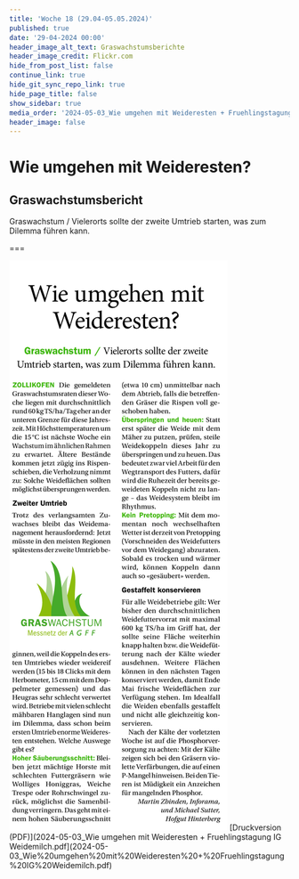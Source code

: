 ```yaml
---
title: 'Woche 18 (29.04-05.05.2024)'
published: true
date: '29-04-2024 00:00'
header_image_alt_text: Graswachstumsberichte
header_image_credit: Flickr.com
hide_from_post_list: false
continue_link: true
hide_git_sync_repo_link: true
hide_page_title: false
show_sidebar: true
media_order: '2024-05-03_Wie umgehen mit Weideresten + Fruehlingstagung IG Weidemilch.pdf,2024-05-03_Wie umgehen mit Weideresten.jpg'
header_image: false
---
```


# Wie umgehen mit Weideresten?
## Graswachstumsbericht

Graswachstum / Vielerorts sollte der zweite Umtrieb starten, was zum Dilemma führen kann.

===

![2024-05-03_Wie%20umgehen%20mit%20Weideresten](2024-05-03_Wie%20umgehen%20mit%20Weideresten.jpg "2024-05-03_Wie%20umgehen%20mit%20Weideresten")
[Druckversion (PDF)](2024-05-03_Wie umgehen mit Weideresten + Fruehlingstagung IG Weidemilch.pdf](2024-05-03_Wie%20umgehen%20mit%20Weideresten%20+%20Fruehlingstagung%20IG%20Weidemilch.pdf)